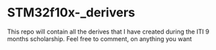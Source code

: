 # STM32f10x-_derivers
This repo will contain all the derives that I have created during the ITI 9 months scholarship. Feel free to comment, on anything you want
